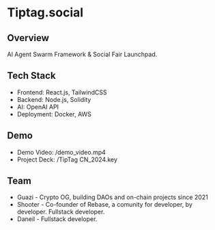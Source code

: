 # Tiptag.social

## Overview
AI Agent Swarm Framework & Social Fair Launchpad.

## Tech Stack
- Frontend: React.js, TailwindCSS
- Backend: Node.js, Solidity
- AI: OpenAI API
- Deployment: Docker, AWS

## Demo
- Demo Video: /demo_video.mp4
- Project Deck: /TipTag CN_2024.key

## Team
- Guazi - Crypto OG, building DAOs and on-chain projects since 2021 
- Shooter - Co-founder of Rebase, a comunity for developer, by developer. Fullstack developer. 
- Daneil - Fullstack developer.
